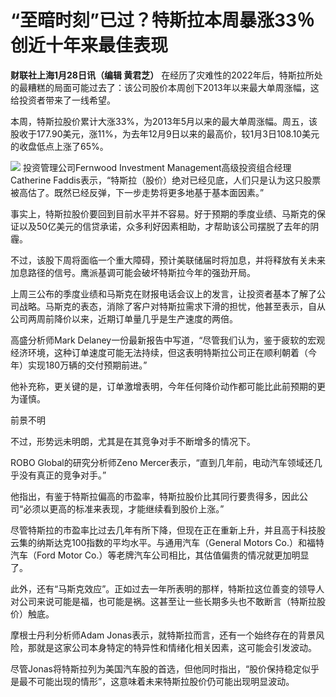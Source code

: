 # “至暗时刻”已过？特斯拉本周暴涨33％ 创近十年来最佳表现

**财联社上海1月28日讯（编辑 黄君芝）**
在经历了灾难性的2022年后，特斯拉所处的最糟糕的局面可能过去了：该公司股价本周创下2013年以来最大单周涨幅，这给投资者带来了一线希望。

本周，特斯拉股价累计大涨33%，为2013年5月以来的最大单周涨幅。周五，该股收于177.90美元，涨11%，为去年12月9日以来的最高价，较1月3日108.10美元的收盘低点上涨了65%。

![](https://inews.gtimg.com/newsapp_bt/0/15630209091/1000)
投资管理公司Fernwood Investment Management高级投资组合经理Catherine
Faddis表示，“特斯拉（股价）绝对已经见底，人们只是认为这只股票被高估了。既然已经反弹，下一步走势将更多地基于基本面因素。”

事实上，特斯拉股价要回到目前水平并不容易。好于预期的季度业绩、马斯克的保证以及50亿美元的信贷承诺，众多利好因素相助，才帮助该公司摆脱了去年的阴霾。

不过，该股下周将面临一个重大障碍，预计美联储届时将加息，并将释放有关未来加息路径的信号。鹰派基调可能会破坏特斯拉今年的强劲开局。

上周三公布的季度业绩和马斯克在财报电话会议上的发言，让投资者基本了解了公司战略。马斯克的表态，消除了客户对特斯拉需求下滑的担忧，他甚至表示，自从公司两周前降价以来，近期订单量几乎是生产速度的两倍。

高盛分析师Mark
Delaney一份最新报告中写道，“尽管我们认为，鉴于疲软的宏观经济环境，这种订单速度可能无法持续，但这表明特斯拉公司正在顺利朝着（今年）实现180万辆的交付预期前进。”

他补充称，更关键的是，订单激增表明，今年任何降价动作都可能比此前预期的更为谨慎。

前景不明

不过，形势远未明朗，尤其是在其竞争对手不断增多的情况下。

ROBO Global的研究分析师Zeno Mercer表示，“直到几年前，电动汽车领域还几乎没有真正的竞争对手。”

他指出，有鉴于特斯拉偏高的市盈率，特斯拉股价比其同行要贵得多，因此公司“必须以更高的标准来表现，才能继续看到股价上涨。”

尽管特斯拉的市盈率比过去几年有所下降，但现在正在重新上升，并且高于科技股云集的纳斯达克100指数的平均水平。与通用汽车（General Motors
Co.）和福特汽车（Ford Motor Co.）等老牌汽车公司相比，其估值偏贵的情况就更加明显了。

此外，还有“马斯克效应”。正如过去一年所表明的那样，特斯拉这位善变的领导人对公司来说可能是福，也可能是祸。这甚至让一些长期多头也不敢断言（特斯拉股价）触底。

摩根士丹利分析师Adam Jonas表示，就特斯拉而言，还有一个始终存在的背景风险，那就是这家公司本身特定的特异性和情绪化相关因素，这可能会引发波动。

尽管Jonas将特斯拉列为美国汽车股的首选，但他同时指出，“股价保持稳定似乎是最不可能出现的情形”，这意味着未来特斯拉股价仍可能出现明显波动。

